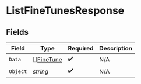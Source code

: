 # ListFineTunesResponse


## Fields

| Field                                         | Type                                          | Required                                      | Description                                   |
| --------------------------------------------- | --------------------------------------------- | --------------------------------------------- | --------------------------------------------- |
| `Data`                                        | [][FineTune](../../models/shared/finetune.md) | :heavy_check_mark:                            | N/A                                           |
| `Object`                                      | *string*                                      | :heavy_check_mark:                            | N/A                                           |